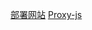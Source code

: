[部署网站](https://vercel.com/)
[Proxy-js](https://blog.sessionstack.com/how-javascript-works-proxy-and-reflect-11748452c695)